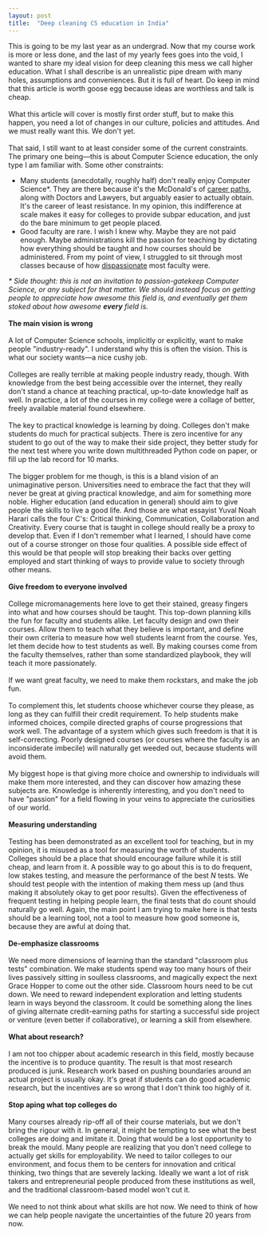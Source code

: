 ```yaml
---
layout: post
title:  "Deep cleaning CS education in India"
---
```


<div dir="ltr">This is going to be my last year as an undergrad. Now that my course work is more or less done, and the last of my yearly fees goes into the void, I wanted to share my ideal vision for deep cleaning this mess we call higher education. What I shall describe is an unrealistic pipe dream with many holes, assumptions and conveniences. But it is full of heart. Do keep in mind that this article is worth goose egg because ideas are worthless and talk is cheap.<br><div><br></div><div>What this article will cover is mostly first order stuff, but to make this happen, you need a lot of changes in our culture, policies and attitudes. And we must really want this. We don&#39;t yet.<br></div><br><div>That said, I still want to at least consider some of the current constraints. The primary one being—this is about Computer Science education, the only type I am familiar with. Some other constraints:</div><div><ul><li>Many students (anecdotally, roughly half) don&#39;t really enjoy Computer Science*. They are there because it&#39;s the McDonald&#39;s of <a href="https://internetblog.co/atharva/2021/10/09/eee13d02-83df-4029-bdf7-c63144533ff1.html">career paths</a>, along with Doctors and Lawyers, but arguably easier to actually obtain. It&#39;s the career of least resistance. In my opinion, this indifference at scale makes it easy for colleges to provide subpar education, and just do the bare minimum to get people placed.<br></li><li>Good faculty are rare. I wish I knew why. Maybe they are not paid enough. Maybe administrations kill the passion for teaching by dictating how everything should be taught and how courses should be administered. From my point of view, I struggled to sit through most classes because of how <a href="https://atharvaraykar.me/education/lectures.html" target="_blank">dispassionate</a> most faculty were.</li></ul></div><div><i>* Side thought: this is not an invitation to passion-gatekeep Computer Science, or any subject for that matter. We should instead focus on getting people to appreciate how awesome this field is, and eventually get them stoked about how awesome <b>every</b> field is.<br></i></div><div><br></div><div><b>The main vision is wrong</b></div><div><b><br></b></div><div>A lot of Computer Science schools, implicitly or explicitly, want to make people &quot;industry-ready&quot;. I understand why this is often the vision. This is what our society wants—a nice cushy job.</div><div><br></div><div>Colleges are really terrible at making people industry ready, though. With knowledge from the best being accessible over the internet, they really don&#39;t stand a chance at teaching practical, up-to-date knowledge half as well. In practice, a lot of the courses in my college were a collage of better, freely available material found elsewhere.</div><div><br></div><div>The key to practical knowledge is learning by doing. Colleges don&#39;t make students do much for practical subjects. There is zero incentive for any student to go out of the way to make their side project, they better study for the next test where you write down multithreaded Python code on paper, or fill up the lab record for 10 marks.<br></div><div><br></div><div>The bigger problem for me though, is this is a bland vision of an unimaginative person. Universities need to embrace the fact that they will never be great at giving practical knowledge, and aim for something more noble. Higher education (and education in general) should aim to give people the skills to live a good life. And those are what essayist Yuval Noah Harari calls the four C&#39;s: Critical thinking, Communication, Collaboration and Creativity. Every course that is taught in college should really be a proxy to develop that. Even if I don&#39;t remember what I learned, I should have come out of a course stronger on those four qualities. A possible side effect of this would be that people will stop breaking their backs over getting employed and start thinking of ways to provide value to society through other means.<br></div><div><i><br></i></div><div><b>Give freedom to everyone involved<br></b></div><div><br></div><div>College micromanagements here love to get their stained, greasy fingers into what and how courses should be taught. This top-down planning kills the fun for faculty and students alike. Let faculty design and own their courses. Allow them to teach what they believe is important, and define their own criteria to measure how well students learnt from the course. Yes, let them decide how to test students as well. By making courses come from the faculty themselves, rather than some standardized playbook, they will teach it more passionately.</div><div><br></div><div>If we want great faculty, we need to make them rockstars, and make the job fun.<br></div><div><br></div><div>To complement this, let students choose whichever course they please, as long as they can fulfill their credit requirement. To help students make informed choices, compile directed graphs of course progressions that work well. The advantage of a system which gives such freedom is that it is self-correcting. Poorly designed courses (or courses where the faculty is an inconsiderate imbecile) will naturally get weeded out, because students will avoid them.</div><div><br></div><div>My biggest hope is that giving more choice and ownership to individuals will make them more interested, and they can discover how amazing these subjects are. Knowledge is inherently interesting, and you don&#39;t need to have &quot;passion&quot; for a field flowing in your veins to appreciate the curiosities of our world.</div><div><br></div><div><b>Measuring understanding<br></b></div><div><b><br></b></div><div>Testing has been demonstrated as an excellent tool for teaching, but in my opinion, it is misused as a tool for measuring the worth of students. Colleges should be a place that should encourage failure while it is still cheap, and learn from it. A possible way to go about this is to do frequent, low stakes testing, and measure the performance of the best <i>N</i> tests. We should test people with the intention of making them mess up (and thus making it absolutely okay to get poor results). Given the effectiveness of frequent testing in helping people learn, the final tests that do count should naturally go well. Again, the main point I am trying to make here is that tests should be a learning tool, not a tool to measure how good someone is, because they are awful at doing that.</div><div><i><br></i></div><div><b>De-emphasize classrooms</b><br></div><div><i></i></div><div><i><br></i></div><div>We need more dimensions of learning than the standard &quot;classroom plus tests&quot; combination. We make students spend way too many hours of their lives passively sitting in soulless classrooms, and magically expect the next Grace Hopper to come out the other side. Classroom hours need to be cut down. We need to reward independent exploration and letting students learn in ways beyond the classroom. It could be something along the lines of giving alternate credit-earning paths for starting a successful side project or venture (even better if collaborative), or learning a skill from elsewhere.<br></div><div><i></i></div><div><i><br></i></div><div><b>What about research?</b></div><div><b><br></b></div><div>I am not too chipper about academic research in this field, mostly because the incentive is to produce quantity. The result is that most research produced is junk. Research work based on pushing boundaries around an actual project is usually okay. It&#39;s great if students can do good academic research, but the incentives are so wrong that I don&#39;t think too highly of it.<br></div><div><i></i></div><div><i><br></i></div><div><b>Stop aping what top colleges do</b></div><div><b><br></b></div><div>Many courses already rip-off all of their course materials, but we don&#39;t bring the rigour with it. In general, it might be tempting to see what the best colleges are doing and imitate it. Doing that would be a lost opportunity to break the mould. Many people are realizing that you don&#39;t need college to actually get skills for employability. We need to tailor colleges to our environment, and focus them to be centers for innovation and critical thinking, two things that are severely lacking. Ideally we want a lot of risk takers and entrepreneurial people produced from these institutions as well, and the traditional classroom-based model won&#39;t cut it.</div><div><br></div><div>We need to not think about what skills are hot now. We need to think of how we can help people navigate the uncertainties of the future 20 years from now.<br></div><div><b></b></div></div>

